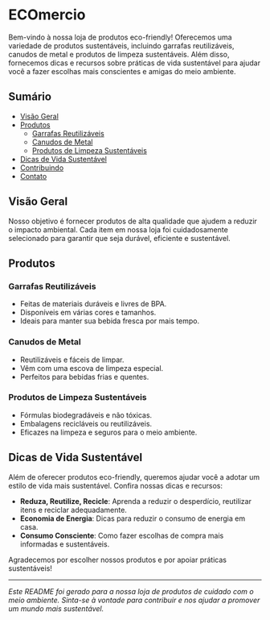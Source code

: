 # ECOmercio

Bem-vindo à nossa loja de produtos eco-friendly! Oferecemos uma variedade de produtos sustentáveis, incluindo garrafas reutilizáveis, canudos de metal e produtos de limpeza sustentáveis. Além disso, fornecemos dicas e recursos sobre práticas de vida sustentável para ajudar você a fazer escolhas mais conscientes e amigas do meio ambiente.

## Sumário

- [Visão Geral](#visão-geral)
- [Produtos](#produtos)
  - [Garrafas Reutilizáveis](#garrafas-reutilizáveis)
  - [Canudos de Metal](#canudos-de-metal)
  - [Produtos de Limpeza Sustentáveis](#produtos-de-limpeza-sustentáveis)
- [Dicas de Vida Sustentável](#dicas-de-vida-sustentável)
- [Contribuindo](#contribuindo)
- [Contato](#contato)

## Visão Geral

Nosso objetivo é fornecer produtos de alta qualidade que ajudem a reduzir o impacto ambiental. Cada item em nossa loja foi cuidadosamente selecionado para garantir que seja durável, eficiente e sustentável.

## Produtos

### Garrafas Reutilizáveis

- Feitas de materiais duráveis e livres de BPA.
- Disponíveis em várias cores e tamanhos.
- Ideais para manter sua bebida fresca por mais tempo.

### Canudos de Metal

- Reutilizáveis e fáceis de limpar.
- Vêm com uma escova de limpeza especial.
- Perfeitos para bebidas frias e quentes.

### Produtos de Limpeza Sustentáveis

- Fórmulas biodegradáveis e não tóxicas.
- Embalagens recicláveis ou reutilizáveis.
- Eficazes na limpeza e seguros para o meio ambiente.

## Dicas de Vida Sustentável

Além de oferecer produtos eco-friendly, queremos ajudar você a adotar um estilo de vida mais sustentável. Confira nossas dicas e recursos:

- **Reduza, Reutilize, Recicle**: Aprenda a reduzir o desperdício, reutilizar itens e reciclar adequadamente.
- **Economia de Energia**: Dicas para reduzir o consumo de energia em casa.
- **Consumo Consciente**: Como fazer escolhas de compra mais informadas e sustentáveis.

Agradecemos por escolher nossos produtos e por apoiar práticas sustentáveis!

---

*Este README foi gerado para a nossa loja de produtos de cuidado com o meio ambiente. Sinta-se à vontade para contribuir e nos ajudar a promover um mundo mais sustentável.*
